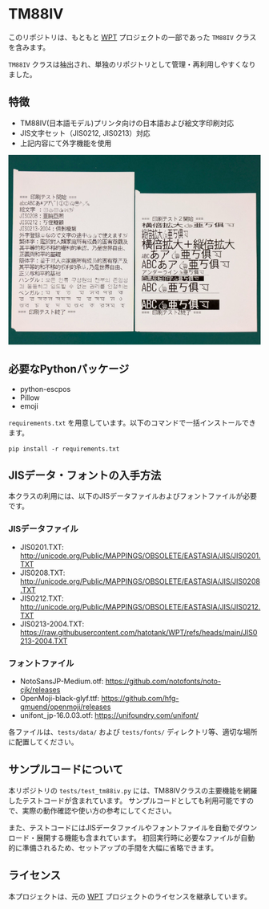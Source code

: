 # TM88IV

このリポジトリは、もともと [WPT](https://github.com/hatotank/WPT) プロジェクトの一部であった `TM88IV` クラスを含みます。

`TM88IV` クラスは抽出され、単独のリポジトリとして管理・再利用しやすくなりました。

## 特徴
- TM88IV(日本語モデル)プリンタ向けの日本語および絵文字印刷対応
- JIS文字セット（JIS0212, JIS0213）対応
- 上記内容にて外字機能を使用

![印字サンプル](tm88iv_print_sample.jpg)

## 必要なPythonパッケージ

- python-escpos
- Pillow
- emoji

`requirements.txt` を用意しています。以下のコマンドで一括インストールできます。

```
pip install -r requirements.txt
```

## JISデータ・フォントの入手方法

本クラスの利用には、以下のJISデータファイルおよびフォントファイルが必要です。

### JISデータファイル
- JIS0201.TXT: http://unicode.org/Public/MAPPINGS/OBSOLETE/EASTASIA/JIS/JIS0201.TXT
- JIS0208.TXT: http://unicode.org/Public/MAPPINGS/OBSOLETE/EASTASIA/JIS/JIS0208.TXT
- JIS0212.TXT: http://unicode.org/Public/MAPPINGS/OBSOLETE/EASTASIA/JIS/JIS0212.TXT
- JIS0213-2004.TXT: https://raw.githubusercontent.com/hatotank/WPT/refs/heads/main/JIS0213-2004.TXT

### フォントファイル
- NotoSansJP-Medium.otf: https://github.com/notofonts/noto-cjk/releases
- OpenMoji-black-glyf.ttf: https://github.com/hfg-gmuend/openmoji/releases
- unifont_jp-16.0.03.otf: https://unifoundry.com/unifont/

各ファイルは、`tests/data/` および `tests/fonts/` ディレクトリ等、適切な場所に配置してください。

## サンプルコードについて

本リポジトリの `tests/test_tm88iv.py` には、TM88IVクラスの主要機能を網羅したテストコードが含まれています。
サンプルコードとしても利用可能ですので、実際の動作確認や使い方の参考にしてください。

また、テストコードにはJISデータファイルやフォントファイルを自動でダウンロード・展開する機能も含まれています。
初回実行時に必要なファイルが自動的に準備されるため、セットアップの手間を大幅に省略できます。

## ライセンス
本プロジェクトは、元の [WPT](https://github.com/hatotank/WPT) プロジェクトのライセンスを継承しています。

